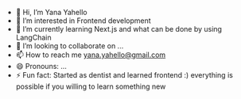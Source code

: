 - 👋 Hi, I’m Yana Yahello
- 👀 I’m interested in Frontend development
- 🌱 I’m currently learning Next.js and what can be done by using LangChain
- 💞️ I’m looking to collaborate on ...
- 📫 How to reach me yana.yahello@gmail.com
- 😄 Pronouns: ...
- ⚡ Fun fact: Started as dentist and learned frontend :) everything is possible if you willing to learn something new 

<!---
YanaYahello23/YanaYahello23 is a ✨ special ✨ repository because its `README.md` (this file) appears on your GitHub profile.
You can click the Preview link to take a look at your changes.
--->
